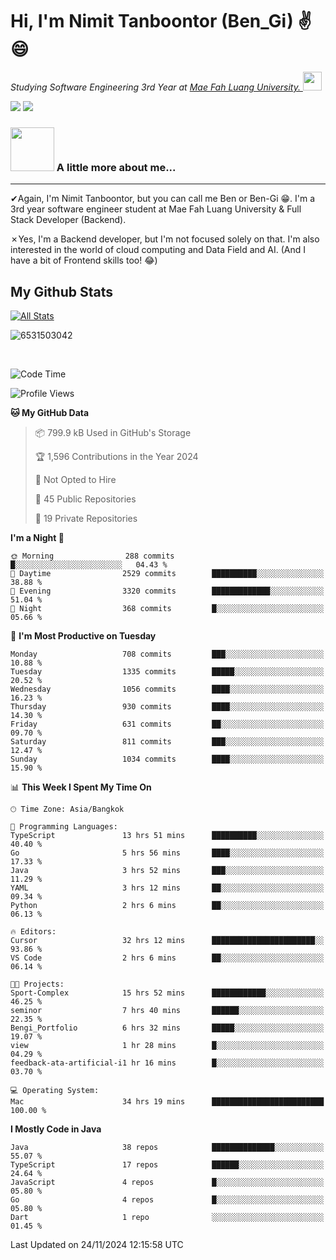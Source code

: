 # Hi, I'm Nimit Tanboontor (Ben_Gi) ✌😄
<p><em>Studying Software Engineering 3rd Year at <a href="https://en.mfu.ac.th/home.html"> Mae Fah Luang University.
</a><img src="https://media.giphy.com/media/WUlplcMpOCEmTGBtBW/giphy.gif" width="30"> </em></p>


[![](https://img.shields.io/badge/linkedin-%230077B5.svg?style=for-the-badge&logo=linkedin)]([https://www.linkedin.com/in/thanaphoom-babparn/](https://www.linkedin.com/in/nimit-tanbooutor-798139246/))
[![](https://img.shields.io/badge/Medium-12100E?style=for-the-badge&logo=medium&logoColor=white)](https://medium.com/@nimittanbooutor)

### <img src="https://media.giphy.com/media/VgCDAzcKvsR6OM0uWg/giphy.gif" width="70"> A little more about me...  

<hr> <!-- Horizontal line -->

&#10004;Again, I'm Nimit Tanboontor, but you can call me Ben or Ben-Gi 😁. I'm a 3rd year software engineer student at Mae Fah Luang University & Full Stack Developer (Backend).

&#10007;Yes, I'm a Backend developer, but I'm not focused solely on that. I'm also interested in the world of cloud computing and Data Field and AI. (And I have a bit of Frontend skills too! 😂)


## My Github Stats

[![All Stats](https://github-readme-stats.vercel.app/api?username=6531503042&show_icons=true&theme=algolia)](https://github.com/6531503042)

<p><img align="center" src="https://github-readme-streak-stats.herokuapp.com/?user=6531503042&" alt="6531503042" /></p>

<br />


<!--START_SECTION:waka-->
![Code Time](http://img.shields.io/badge/Code%20Time-224%20hrs%2040%20mins-blue)

![Profile Views](http://img.shields.io/badge/Profile%20Views-53-blue)

**🐱 My GitHub Data** 

> 📦 799.9 kB Used in GitHub's Storage 
 > 
> 🏆 1,596 Contributions in the Year 2024
 > 
> 🚫 Not Opted to Hire
 > 
> 📜 45 Public Repositories 
 > 
> 🔑 19 Private Repositories 
 > 
**I'm a Night 🦉** 

```text
🌞 Morning                288 commits         █░░░░░░░░░░░░░░░░░░░░░░░░   04.43 % 
🌆 Daytime                2529 commits        ██████████░░░░░░░░░░░░░░░   38.88 % 
🌃 Evening                3320 commits        █████████████░░░░░░░░░░░░   51.04 % 
🌙 Night                  368 commits         █░░░░░░░░░░░░░░░░░░░░░░░░   05.66 % 
```
📅 **I'm Most Productive on Tuesday** 

```text
Monday                   708 commits         ███░░░░░░░░░░░░░░░░░░░░░░   10.88 % 
Tuesday                  1335 commits        █████░░░░░░░░░░░░░░░░░░░░   20.52 % 
Wednesday                1056 commits        ████░░░░░░░░░░░░░░░░░░░░░   16.23 % 
Thursday                 930 commits         ████░░░░░░░░░░░░░░░░░░░░░   14.30 % 
Friday                   631 commits         ██░░░░░░░░░░░░░░░░░░░░░░░   09.70 % 
Saturday                 811 commits         ███░░░░░░░░░░░░░░░░░░░░░░   12.47 % 
Sunday                   1034 commits        ████░░░░░░░░░░░░░░░░░░░░░   15.90 % 
```


📊 **This Week I Spent My Time On** 

```text
🕑︎ Time Zone: Asia/Bangkok

💬 Programming Languages: 
TypeScript               13 hrs 51 mins      ██████████░░░░░░░░░░░░░░░   40.40 % 
Go                       5 hrs 56 mins       ████░░░░░░░░░░░░░░░░░░░░░   17.33 % 
Java                     3 hrs 52 mins       ███░░░░░░░░░░░░░░░░░░░░░░   11.29 % 
YAML                     3 hrs 12 mins       ██░░░░░░░░░░░░░░░░░░░░░░░   09.34 % 
Python                   2 hrs 6 mins        ██░░░░░░░░░░░░░░░░░░░░░░░   06.13 % 

🔥 Editors: 
Cursor                   32 hrs 12 mins      ███████████████████████░░   93.86 % 
VS Code                  2 hrs 6 mins        ██░░░░░░░░░░░░░░░░░░░░░░░   06.14 % 

🐱‍💻 Projects: 
Sport-Complex            15 hrs 52 mins      ████████████░░░░░░░░░░░░░   46.25 % 
seminor                  7 hrs 40 mins       ██████░░░░░░░░░░░░░░░░░░░   22.35 % 
Bengi_Portfolio          6 hrs 32 mins       █████░░░░░░░░░░░░░░░░░░░░   19.07 % 
view                     1 hr 28 mins        █░░░░░░░░░░░░░░░░░░░░░░░░   04.29 % 
feedback-ata-artificial-i1 hr 16 mins        █░░░░░░░░░░░░░░░░░░░░░░░░   03.70 % 

💻 Operating System: 
Mac                      34 hrs 19 mins      █████████████████████████   100.00 % 
```

**I Mostly Code in Java** 

```text
Java                     38 repos            ██████████████░░░░░░░░░░░   55.07 % 
TypeScript               17 repos            ██████░░░░░░░░░░░░░░░░░░░   24.64 % 
JavaScript               4 repos             █░░░░░░░░░░░░░░░░░░░░░░░░   05.80 % 
Go                       4 repos             █░░░░░░░░░░░░░░░░░░░░░░░░   05.80 % 
Dart                     1 repo              ░░░░░░░░░░░░░░░░░░░░░░░░░   01.45 % 
```




 Last Updated on 24/11/2024 12:15:58 UTC
<!--END_SECTION:waka-->
